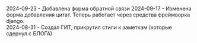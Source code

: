 2024-09-23 - Добавлена форма обратной связи
2024-09-17 - Изменена форма добавления цитат. Теперь работает через средства фреймворка django.  
2024-08-31 - Создал ГИТ, прикрутил стили к заметкам (которые сдернул с БЛОГА)
